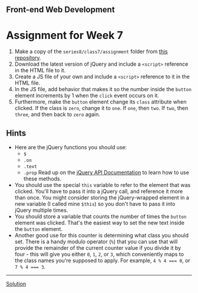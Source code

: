 ## Front-end Web Development
# Assignment for Week 7

1.  Make a copy of the `series8/class7/assignment` folder from [this repository](https://github.com/JeffreyATW/fwd).
2.  Download the latest version of jQuery and include a `<script>` reference in the HTML file to it.
3.  Create a JS file of your own and include a `<script>` reference to it in the HTML file.
4.  In the JS file, add behavior that makes it so the number inside the `button` element increments by 1 when the `click` event occurs on it.
5.  Furthermore, make the `button` element change its `class` attribute when clicked. If the class is `zero`, change it to `one`. If `one`, then `two`. If `two`, then `three`, and then back to `zero` again.

## Hints

*   Here are the jQuery functions you should use:
    *   `$`
    *   `.on`
    *   `.text`
    *   `.prop`
    Read up on the [jQuery API Documentation](http://api.jquery.com/) to learn how to use these methods.
*   You should use the special `this` variable to refer to the element that was clicked. You'll have to pass it into a jQuery call, and reference it more than once. You might consider storing the jQuery-wrapped element in a new variable (I called mine `$this`) so you don't have to pass it into jQuery multiple times.
*   You should store a variable that counts the number of times the `button` element was clicked. That's the easiest way to set the new text inside the `button` element.
*   Another good use for this counter is determining what class you should set. There is a handy modulo operator (`%`) that you can use that will provide the remainder of the current counter value if you divide it by four - this will give you either `0`, `1`, `2`, or `3`, which conveniently maps to the class names you're supposed to apply. For example, `4 % 4 === 0`, or `7 % 4 === 3`.

* * *

[Solution](http://jeffreyatw.github.io/fwd-assignments/series8/class7/solution/)